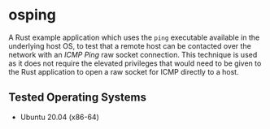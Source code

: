 # osping

A Rust example application which uses the `ping` executable available in the underlying host OS, to test that a remote host can be contacted over the network with an _ICMP Ping_ raw socket connection. This technique is used as it does not require the elevated privileges that would need to be given to the Rust application to open a raw socket for ICMP directly to a host.

## Tested Operating Systems

* Ubuntu 20.04 (x86-64)



